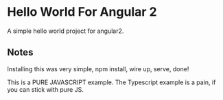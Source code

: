 # Hello World For Angular 2
A simple hello world project for angular2.
## Notes
Installing this was very simple, npm install, wire up, serve, done!

This is a PURE JAVASCRIPT example. The Typescript example is a pain, if you can stick with pure JS.
